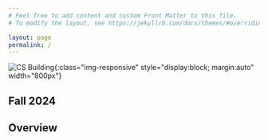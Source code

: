 ```yaml
---
# Feel free to add content and custom Front Matter to this file.
# To modify the layout, see https://jekyllrb.com/docs/themes/#overriding-theme-defaults

layout: page
permalink: /
---
```


![CS Building](/img/siiebel1.jpg){:class="img-responsive" style="display:block; margin:auto" width="800px"}
## Fall 2024
## Overview ##







